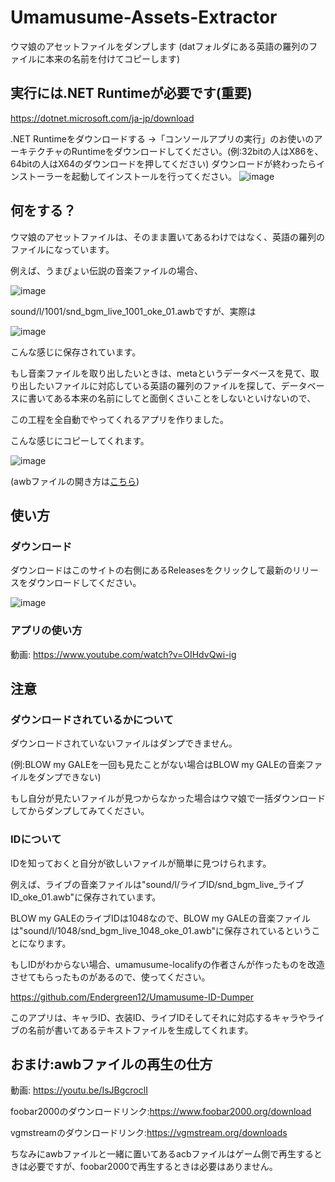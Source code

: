# Umamusume-Assets-Extractor
ウマ娘のアセットファイルをダンプします (datフォルダにある英語の羅列のファイルに本来の名前を付けてコピーします)

## 実行には.NET Runtimeが必要です(重要)
https://dotnet.microsoft.com/ja-jp/download

.NET Runtimeをダウンロードする ->「コンソールアプリの実行」のお使いのアーキテクチャのRuntimeをダウンロードしてください。(例:32bitの人はX86を、64bitの人はX64のダウンロードを押してください)
ダウンロードが終わったらインストーラーを起動してインストールを行ってください。
![image](https://user-images.githubusercontent.com/90076182/194742385-3c5dfef4-0169-44ab-a0be-305424e73dfd.png)



## 何をする？
ウマ娘のアセットファイルは、そのまま置いてあるわけではなく、英語の羅列のファイルになっています。

例えば、うまぴょい伝説の音楽ファイルの場合、

![image](https://user-images.githubusercontent.com/90076182/186933969-5f3a6ca7-61cc-481d-838f-8528789ee180.png)

sound/l/1001/snd_bgm_live_1001_oke_01.awbですが、実際は

![image](https://user-images.githubusercontent.com/90076182/186935145-6c28ef28-6d16-40c3-8bc2-e32ec7bc99a4.png)

こんな感じに保存されています。

もし音楽ファイルを取り出したいときは、metaというデータベースを見て、取り出したいファイルに対応している英語の羅列のファイルを探して、データベースに書いてある本来の名前にしてと面倒くさいことをしないといけないので、

この工程を全自動でやってくれるアプリを作りました。

こんな感じにコピーしてくれます。

![image](https://user-images.githubusercontent.com/90076182/186937978-bc7c62ba-1fc0-4f5a-9aa2-bb5e268610ce.png)

(awbファイルの開き方は[こちら](#おまけawbファイルの再生の仕方))


## 使い方

### ダウンロード
ダウンロードはこのサイトの右側にあるReleasesをクリックして最新のリリースをダウンロードしてください。

![image](https://user-images.githubusercontent.com/90076182/187061141-98daf275-ddd1-457d-9bba-2bdd649139fc.png)


### アプリの使い方
動画: https://www.youtube.com/watch?v=OIHdvQwi-ig


## 注意
### ダウンロードされているかについて
ダウンロードされていないファイルはダンプできません。

(例:BLOW my GALEを一回も見たことがない場合はBLOW my GALEの音楽ファイルをダンプできない)

もし自分が見たいファイルが見つからなかった場合はウマ娘で一括ダウンロードしてからダンプしてみてください。


### IDについて
IDを知っておくと自分が欲しいファイルが簡単に見つけられます。

例えば、ライブの音楽ファイルは"sound/l/ライブID/snd_bgm_live_ライブID_oke_01.awb"に保存されています。

BLOW my GALEのライブIDは1048なので、BLOW my GALEの音楽ファイルは"sound/l/1048/snd_bgm_live_1048_oke_01.awb"に保存されているということになります。

もしIDがわからない場合、umamusume-localifyの作者さんが作ったものを改造させてもらったものがあるので、使ってください。

https://github.com/Endergreen12/Umamusume-ID-Dumper

このアプリは、キャラID、衣装ID、ライブIDそしてそれに対応するキャラやライブの名前が書いてあるテキストファイルを生成してくれます。


## おまけ:awbファイルの再生の仕方
動画: https://youtu.be/IsJBgcroclI

foobar2000のダウンロードリンク:https://www.foobar2000.org/download

vgmstreamのダウンロードリンク:https://vgmstream.org/downloads

ちなみにawbファイルと一緒に置いてあるacbファイルはゲーム側で再生するときは必要ですが、foobar2000で再生するときは必要はありません。
